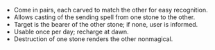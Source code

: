   - Come in pairs, each carved to match the other for easy recognition.
  - Allows casting of the sending spell from one stone to the other.
  - Target is the bearer of the other stone; if none, user is informed.
  - Usable once per day; recharge at dawn.
  - Destruction of one stone renders the other nonmagical.